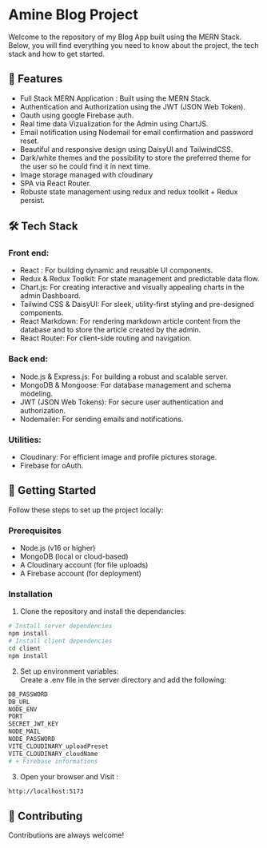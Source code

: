 # Amine Blog Project

Welcome to the repository of my Blog App built using the MERN Stack. Below, you will find everything you need to know about the project, the tech stack and how to get started.

## 🌟 Features

- Full Stack MERN Application : Built using the MERN Stack.
- Authentication and Authorization using the JWT (JSON Web Token).
- Oauth using google Firebase auth.
- Real time data Vizualization for the Admin using ChartJS.
- Email notification using Nodemail for email confirmation and password reset.
- Beautiful and responsive design using DaisyUI and TailwindCSS.
- Dark/white themes and the possibility to store the preferred theme for the user so he could find it in next time.
- Image storage managed with cloudinary
- SPA via React Router.
- Robuste state management using redux and redux toolkit + Redux persist.

## 🛠️ Tech Stack

### Front end:

- React : For building dynamic and reusable UI components.
- Redux & Redux Toolkit: For state management and predictable data flow.
- Chart.js: For creating interactive and visually appealing charts in the admin Dashboard.
- Tailwind CSS & DaisyUI: For sleek, utility-first styling and pre-designed components.
- React Markdown: For rendering markdown article content from the database and to store the article created by the admin.
- React Router: For client-side routing and navigation.

### Back end:

- Node.js & Express.js: For building a robust and scalable server.
- MongoDB & Mongoose: For database management and schema modeling.
- JWT (JSON Web Tokens): For secure user authentication and authorization.
- Nodemailer: For sending emails and notifications.

### Utilities:

- Cloudinary: For efficient image and profile pictures storage.
- Firebase for oAuth.

## 🚀 Getting Started

Follow these steps to set up the project locally:

### Prerequisites

- Node.js (v16 or higher)
- MongoDB (local or cloud-based)
- A Cloudinary account (for file uploads)
- A Firebase account (for deployment)

### Installation

1. Clone the repository and install the dependancies:

```sh
# Install server dependencies
npm install
# Install client dependencies
cd client
npm install
```

2. Set up environment variables:  
   Create a .env file in the server directory and add the following:

```sh
DB_PASSWORD
DB_URL
NODE_ENV
PORT
SECRET_JWT_KEY
NODE_MAIL
NODE_PASSWORD
VITE_CLOUDINARY_uploadPreset
VITE_CLOUDINARY_cloudName
# + Firebase informations
```

3. Open your browser and Visit :

```sh
http://localhost:5173
```

## 🤝 Contributing

Contributions are always welcome!
